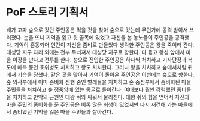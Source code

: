 # PoF 스토리 기획서
배가 고파 숲으로 갔던 주인공은 먹을 것을 찾아 숲으로 갔는데 무언가에 공격 받아서 쓰러졌다. 눈을 뜨니 기억을 잃고 뒷 골목에 있었고 자신을 본 농노들이 주인공을 공격했다.
기억이 혼동되어 인간이 자신을 좀비로 만들었다 생각한 주인공은 왕을 죽이러 간다.
대성당 지구 다리 외에는 전부 무너져서 대성당 지구로 향한다.
다 뚫고 왕성 앞에서 마을 이장을 만나고 전투를 한다.
성으로 진입한 주인공은 하나씩 처치하고 기사단장과 복도에 매복 중인 호위병도 처치하고 왕도 처치한다. 그러나 왕을 처치하고 숲에서처럼 뒤에서 기습을 당했다. 같은 곳을 맞아서 기억이 돌아온 주인공은 이번에는 숲으로 향한다. 숲 외곽부에서 이미 좀비화 진행 중인 벌레들을 처치하고 숲 중심부에서 좀비화된 마을 주민들을 처치하고 숲 정중앙에 있는 동굴로 들어간다.
여태보다 훨씬 강력했던 좀비들을 처치하고 만악의 근원인 대왕 쥐와 싸워서 물리친다.
대왕 쥐의 힘을 얻어서 자신과 마을 주민의 좀비화를 푼 주인공은 비록 많은 희생이 있었지만 다시 재건해 가는 마을에서 좀비였던 기억을 잃은 마을 주민들과 살아간다.
